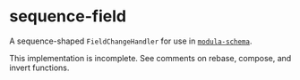 # sequence-field

A sequence-shaped `FieldChangeHandler` for use in [`modula-schema`](../../modula-schema/README.md).

This implementation is incomplete.
See comments on rebase, compose, and invert functions.
